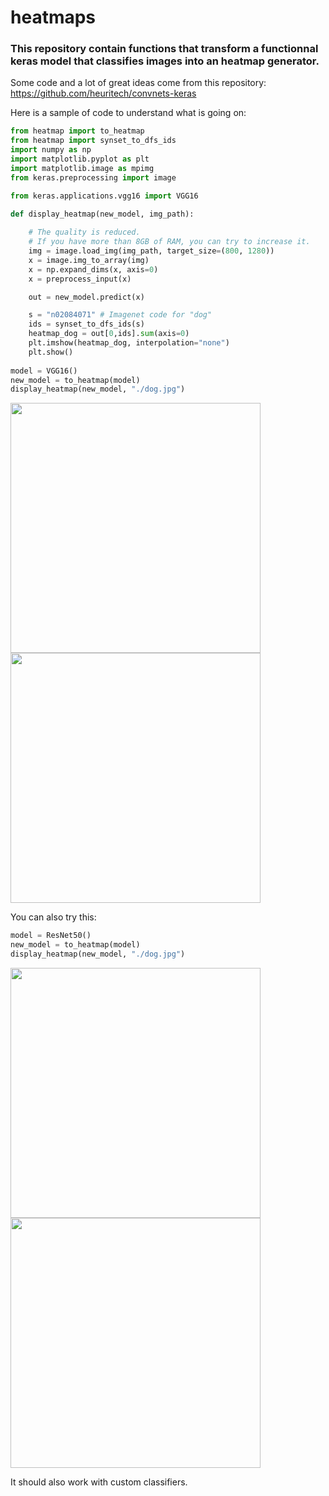 # heatmaps

### This repository contain functions that transform a functionnal keras model that classifies images into an heatmap generator.

Some code and a lot of great ideas come from this repository: https://github.com/heuritech/convnets-keras

Here is a sample of code to understand what is going on:

```python
from heatmap import to_heatmap
from heatmap import synset_to_dfs_ids
import numpy as np
import matplotlib.pyplot as plt
import matplotlib.image as mpimg
from keras.preprocessing import image

from keras.applications.vgg16 import VGG16

def display_heatmap(new_model, img_path):
    
    # The quality is reduced. 
    # If you have more than 8GB of RAM, you can try to increase it.
    img = image.load_img(img_path, target_size=(800, 1280)) 
    x = image.img_to_array(img)
    x = np.expand_dims(x, axis=0)
    x = preprocess_input(x)

    out = new_model.predict(x)

    s = "n02084071" # Imagenet code for "dog"
    ids = synset_to_dfs_ids(s)
    heatmap_dog = out[0,ids].sum(axis=0)
    plt.imshow(heatmap_dog, interpolation="none")
    plt.show()
    
model = VGG16()
new_model = to_heatmap(model)
display_heatmap(new_model, "./dog.jpg")

```
<img src=https://raw.githubusercontent.com/heuritech/convnets-keras/master/examples/dog.jpg width="400px">

<img src=https://raw.githubusercontent.com/heuritech/convnets-keras/master/examples/heatmap_dog.png width="400px">


You can also try this:
```python
model = ResNet50()
new_model = to_heatmap(model)
display_heatmap(new_model, "./dog.jpg")
```
<img src=https://raw.githubusercontent.com/heuritech/convnets-keras/master/examples/dog.jpg width="400px">

<img src=https://raw.githubusercontent.com/heuritech/convnets-keras/master/examples/heatmap_dog.png width="400px">

It should also work with custom classifiers. 
